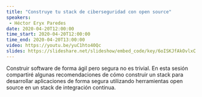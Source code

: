 ```yaml
---
title: "Construye tu stack de ciberseguridad con open source"
speakers:
 - Héctor Eryx Paredes
date: 2020-04-20T12:00:00
time_start: 2020-04-20T12:00:00
time_end: 2020-04-20T13:00:00
video: https://youtu.be/yuC1hto40Qc
slides: https://slideshare.net/slideshow/embed_code/key/6oISKJfAkOvlxC
---
```


<p>Construir software de forma ágil pero segura no es trivial. En esta sesión compartiré algunas recomendaciones de cómo construir un stack para desarrollar aplicaciones de forma segura utilizando herramientas open source en un stack de integración continua.</p>